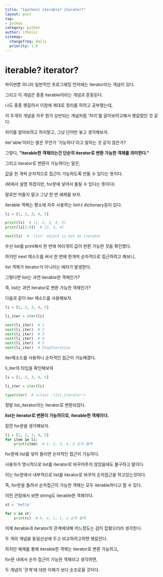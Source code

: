 ```yaml
---
title: "[python] iterable? iterator?"
layout: post
tag:
- python
category: python
author: itholic
sitemap:
  changefreq: daily
  priority: 1.0
---
```


# iterable? iterator?

파이썬뿐 아니라 일반적인 프로그래밍 언어에는 iterator라는 개념이 있다.

그리고 이 개념은 종종 iterable이라는 개념과 혼동된다.

나도 종종 헷갈려서 이참에 제대로 정리를 하려고 공부했는데,

이 두개의 개념을 자꾸 뭔가 상반되는 개념처럼 '차이'를 알아보려고해서 헷갈렸던 것 같다.

차이를 알아보려고 하지말고, 그냥 단어만 놓고 생각해보자.

iter'able'이라는 말은 무언가 '가능하다'라고 말하는 것 같지 않은가?

그렇다, **"iterable한 객체라는건 단순히 iterator로 변환 가능한 객체를 의미한다."**

그리고 iterator로 변환이 가능하다는 말은, 

값을 한 개씩 순차적으로 접근이 가능하도록 만들 수 있다는 뜻이다.

(뒤에서 설명 하겠지만, for문에 넣어서 돌릴 수 있다는 뜻이다)

말로만 떠들지 말고 그냥 한 번 예제를 보자.

iterable 객체는 평소에 자주 사용하는 list나 dictionary등이 있다.

```python
li = [1, 2, 3, 4, 5]

print(li)  # [1, 2, 3, 4, 5]
print(li[1:4])  # [2, 3, 4]

next(li)  # 'list' object is not an iterator
```

우선 list를 print해서 한 번에 여러개의 값이 반환 가능한 것을 확인했다.

하지만 next 메소드를 써서 한 번에 한개씩 순차적으로 접근하려고 해보니,

list 객체가 iterator가 아니라는 에러가 발생한다.

그렇다면 list는 과연 iterable한 객체인가?

즉, list는 과연 iterator로 변환 가능한 객체인가?

다음과 같이 iter 메소드를 사용해보자.

```python
li = [1, 2, 3, 4, 5]

li_iter = iter(li)

next(li_iter)  # 1
next(li_iter)  # 2
next(li_iter)  # 3
next(li_iter)  # 4
next(li_iter)  # 5
next(li_iter)  # StopIteration
```

iter메소드를 사용하니 순차적인 접근이 가능해졌다.

li_iter의 타입을 확인해보자


```python
li = [1, 2, 3, 4, 5]

li_iter = iter(li)

type(iter)  # <class 'list_iterator'>
```

정말 list_iterator라는 iterator로 변환되었다.

**list는 iterator로 변환이 가능하므로, iterable한 객체이다.**

잠깐 for문을 생각해보자.

```python
li = [1, 2, 3, 4, 5]
for item in li:
    print(item)  # 1, 2, 3, 4, 5 순차 출력
```

for문에 list를 넣어 돌리면 순차적인 접근이 가능하다.

사용자가 명시적으로 list를 iterator로 바꾸어주지 않았음에도 불구하고 말이다.

이는 for문에서 내부적으로 list를 iterator로 바꾸어 순차접근을 하고있는것이다.

즉, for문을 돌려서 순차접근이 가능한 객체는 모두 iterable하다고 할 수 있다.

이런 관점에서 보면 string도 iterable한 객체이다.

```python
st = 'hello'

for c in st:
    print(c)  # h, e, l, l, o 순차 출력
```

이제 iterable과 iterator의 관계에대해 어느정도는 감이 잡혔으리라 생각한다.

두 개의 개념을 동일선상에 두고 비교하려고하면 헷갈린다.

하지만 예제를 통해 iterable한 객체는 iterator로 변환 가능하고,

for문 내에서 순차 접근이 가능한 객체라고 생각하면, 

두 개념의 '관계'에 대한 이해가 보다 순조로울 것이다.
